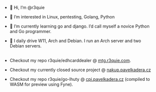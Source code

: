 - 👋 Hi, I’m @r3quie
- 👀 I’m interested in Linux, pentesting, Golang, Python
- 🌱 I’m currently learning go and django. I’d call myself a novice Python and Go programmer.
- 🚀 I daily drive W11, Arch and Debian. I run an Arch server and two Debian servers.
<br/><br/>

- Checkout my repo r3quie/edhcarddealer @ [mtg.r3quie.com](https://mtg.r3quie.com).
- Checkout my currently closed source project @ [nakup.pavelkadera.cz](https://nakup.pavelkadera.cz)  
- Checkout my repo r3quie/go-lhuty @ [cpi.pavelkadera.cz](https://cpi.pavelkadera.cz) (compiled to WASM for preview using Fyne).
